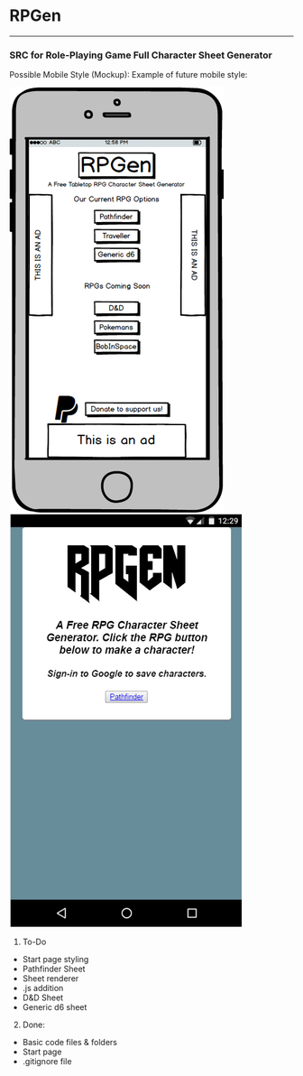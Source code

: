 # RPGen
***
### SRC for Role-Playing Game Full Character Sheet Generator

Possible Mobile Style (Mockup):                                                Example of future mobile style:

![alt text](https://github.com/MrsLSmith/RPGen/blob/master/New%20Mockup%201.png "Mobile Mockup Style")![alt text](https://github.com/MrsLSmith/RPGen/blob/master/0.png "ExamplePrototype")

1. To-Do
* Start page styling
* Pathfinder Sheet
* Sheet renderer
* .js addition
* D&D Sheet
* Generic d6 sheet


2. Done:
* Basic code files & folders
* Start page
* .gitignore file
